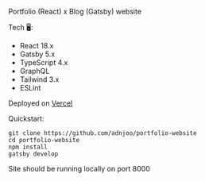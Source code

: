 Portfolio (React) x Blog (Gatsby) website

Tech 🖥️:
- React 18.x
- Gatsby 5.x
- TypeScript 4.x
- GraphQL
- Tailwind 3.x
- ESLint

Deployed on [Vercel](https://vercel.com/)

Quickstart:
```
git clone https://github.com/adnjoo/portfolio-website
cd portfolio-website
npm install
gatsby develop
```

Site should be running locally on port 8000
